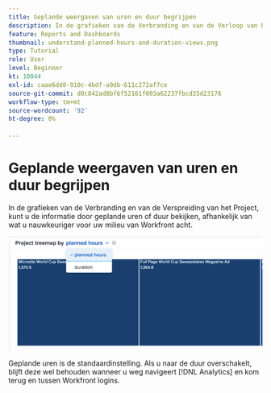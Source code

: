 ```yaml
---
title: Geplande weergaven van uren en duur begrijpen
description: In de grafieken van de Verbranding en van de Verloop van het Project, kunt u de informatie door geplande uren of duur bekijken.
feature: Reports and Dashboards
thumbnail: understand-planned-hours-and-duration-views.png
type: Tutorial
role: User
level: Beginner
kt: 10044
exl-id: caae6dd0-910c-4bdf-a9db-611c272af7ce
source-git-commit: d0c842ad8bf6f52161f003a62237fbcd35d23176
workflow-type: tm+mt
source-wordcount: '92'
ht-degree: 0%

---
```


# Geplande weergaven van uren en duur begrijpen

In de grafieken van de Verbranding en van de Verspreiding van het Project, kunt u de informatie door geplande uren of duur bekijken, afhankelijk van wat u nauwkeuriger voor uw milieu van Workfront acht.

![Een afbeelding van het selecteren van een gepland uur in plaats van een duur](assets/section-1-5.png)

Geplande uren is de standaardinstelling. Als u naar de duur overschakelt, blijft deze wel behouden wanneer u weg navigeert [!DNL Analytics] en kom terug en tussen Workfront logins.
